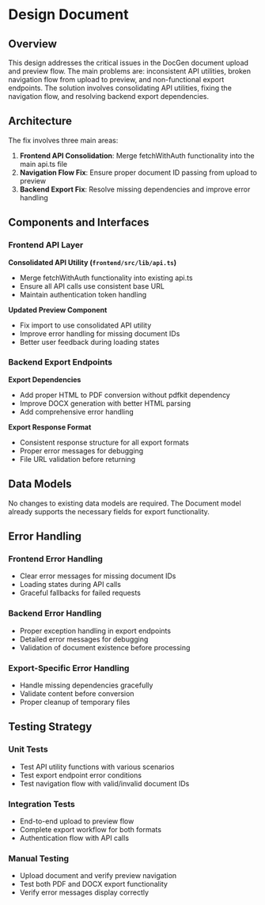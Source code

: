 # Design Document

## Overview

This design addresses the critical issues in the DocGen document upload and preview flow. The main problems are: inconsistent API utilities, broken navigation flow from upload to preview, and non-functional export endpoints. The solution involves consolidating API utilities, fixing the navigation flow, and resolving backend export dependencies.

## Architecture

The fix involves three main areas:

1. **Frontend API Consolidation**: Merge fetchWithAuth functionality into the main api.ts file
2. **Navigation Flow Fix**: Ensure proper document ID passing from upload to preview
3. **Backend Export Fix**: Resolve missing dependencies and improve error handling

## Components and Interfaces

### Frontend API Layer

**Consolidated API Utility (`frontend/src/lib/api.ts`)**
- Merge fetchWithAuth functionality into existing api.ts
- Ensure all API calls use consistent base URL
- Maintain authentication token handling

**Updated Preview Component**
- Fix import to use consolidated API utility
- Improve error handling for missing document IDs
- Better user feedback during loading states

### Backend Export Endpoints

**Export Dependencies**
- Add proper HTML to PDF conversion without pdfkit dependency
- Improve DOCX generation with better HTML parsing
- Add comprehensive error handling

**Export Response Format**
- Consistent response structure for all export formats
- Proper error messages for debugging
- File URL validation before returning

## Data Models

No changes to existing data models are required. The Document model already supports the necessary fields for export functionality.

## Error Handling

### Frontend Error Handling
- Clear error messages for missing document IDs
- Loading states during API calls
- Graceful fallbacks for failed requests

### Backend Error Handling
- Proper exception handling in export endpoints
- Detailed error messages for debugging
- Validation of document existence before processing

### Export-Specific Error Handling
- Handle missing dependencies gracefully
- Validate content before conversion
- Proper cleanup of temporary files

## Testing Strategy

### Unit Tests
- Test API utility functions with various scenarios
- Test export endpoint error conditions
- Test navigation flow with valid/invalid document IDs

### Integration Tests
- End-to-end upload to preview flow
- Complete export workflow for both formats
- Authentication flow with API calls

### Manual Testing
- Upload document and verify preview navigation
- Test both PDF and DOCX export functionality
- Verify error messages display correctly